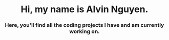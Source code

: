 <h1 align="center">Hi, my name is Alvin Nguyen.</h1>
<h3 align="center">Here, you'll find all the coding projects I have and am currently working on.</h3>